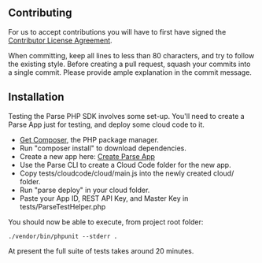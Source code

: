 Contributing
------------

For us to accept contributions you will have to first have signed the
[Contributor License Agreement].

When committing, keep all lines to less than 80 characters, and try to
follow the existing style. Before creating a pull request, squash your commits
into a single commit. Please provide ample explanation in the commit message.

Installation
------------

Testing the Parse PHP SDK involves some set-up. You'll need to create a Parse
App just for testing, and deploy some cloud code to it.

* [Get Composer], the PHP package manager.
* Run "composer install" to download dependencies.
* Create a new app here: [Create Parse App]
* Use the Parse CLI to create a Cloud Code folder for the new app.
* Copy tests/cloudcode/cloud/main.js into the newly created cloud/ folder.
* Run "parse deploy" in your cloud folder.
* Paste your App ID, REST API Key, and Master Key in tests/ParseTestHelper.php

You should now be able to execute, from project root folder:

    ./vendor/bin/phpunit --stderr .

At present the full suite of tests takes around 20 minutes.

[Get Composer]: https://getcomposer.org/download/
[Contributor License Agreement]: https://developers.facebook.com/opensource/cla
[Create Parse App]: https://parse.com/apps/new
